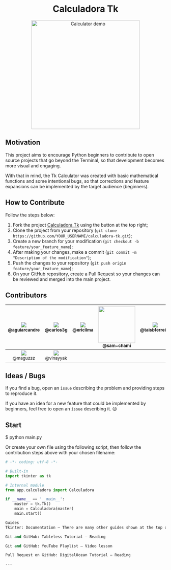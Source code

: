 <div align='center'>
    <h1>Calculadora Tk</h1>
    <img src='./demo/demo.gif' title='Calculator demo' width='340px' />
</div>

## Motivation

This project aims to encourage Python beginners to contribute to open source projects that go beyond the Terminal, so that development becomes more visual and engaging.

With that in mind, the Tk Calculator was created with basic mathematical functions and some intentional bugs, so that corrections and feature expansions can be implemented by the target audience (beginners).

## How to Contribute

Follow the steps below:

1. Fork the project [Calculadora Tk](https://github.com/matheusfelipeog/calculadora-tk.git) using the button at the top right;
2. Clone the project from your repository (`git clone https://github.com/YOUR_USERNAME/calculadora-tk.git`);
3. Create a new branch for your modification (`git checkout -b feature/your_feature_name`);
4. After making your changes, make a commit (`git commit -m "Description of the modification"`);
5. Push the changes to your repository (`git push origin feature/your_feature_name`);
6. On your GitHub repository, create a Pull Request so your changes can be reviewed and merged into the main project.

## Contributors

| [<img src="https://avatars2.githubusercontent.com/u/25591464?s=115" /><br /><sub>@aguiarcandre</sub>](https://github.com/aguiarcandre) | [<img src="https://avatars2.githubusercontent.com/u/52337966?s=115" /><br /><sub>@carlos3g</sub>](https://github.com/carlos3g) | [<img src="https://avatars0.githubusercontent.com/u/67281981?s=115" /><br /><sub>@ericllma</sub>](https://github.com/ericllma) | [<img src="https://avatars0.githubusercontent.com/u/61357388?s=115" width="115px" height="115px" /><br /><sub>@sam-chami</sub>](https://github.com/sam-chami) | [<img src="https://avatars1.githubusercontent.com/u/64209523?s=115" /><br /><sub>@taisbferreira</sub>](https://github.com/taisbferreira) | [<img src="https://avatars.githubusercontent.com/u/85250817?v=4" width="115px" height="115px"/><br /><sub>@edilsonmatola</sub>](https://github.com/edilsonmatola) |
| :------------------------------------------------------------------------------------------------------------------------------------: | :----------------------------------------------------------------------------------------------------------------------------: | :----------------------------------------------------------------------------------------------------------------------------: | :-----------------------------------------------------------------------------------------------------------------------------------------------------------: | :--------------------------------------------------------------------------------------------------------------------------------------: | :---------------------------------------------------------------------------------------------------------------------------------------------------------------: |
|      [<img src="https://avatars.githubusercontent.com/u/65002100?s=115" /><br /><sub>@maguzzz</sub>](https://github.com/maguzzz)       | [<img src="https://avatars.githubusercontent.com/u/60383210?s=115" /><br /><sub>@vinayyak</sub>](https://github.com/vinayyak)  |

## Ideas / Bugs

If you find a bug, open an `issue` describing the problem and providing steps to reproduce it.

If you have an idea for a new feature that could be implemented by beginners, feel free to open an `issue` describing it. 😉

## Start

$ python main.py

Or create your own file using the following script, then follow the contribution steps above with your chosen filename:

```python
# -*- coding: utf-8 -*-

# Built-in
import tkinter as tk

# Internal module
from app.calculadora import Calculadora

if __name__ == '__main__':
    master = tk.Tk()
    main = Calculadora(master)
    main.start()

Guides
Tkinter: Documentation – There are many other guides shown at the top of the page.

Git and GitHub: Tableless Tutorial – Reading

Git and GitHub: YouTube Playlist – Video lesson

Pull Request on GitHub: DigitalOcean Tutorial – Reading

---
```
